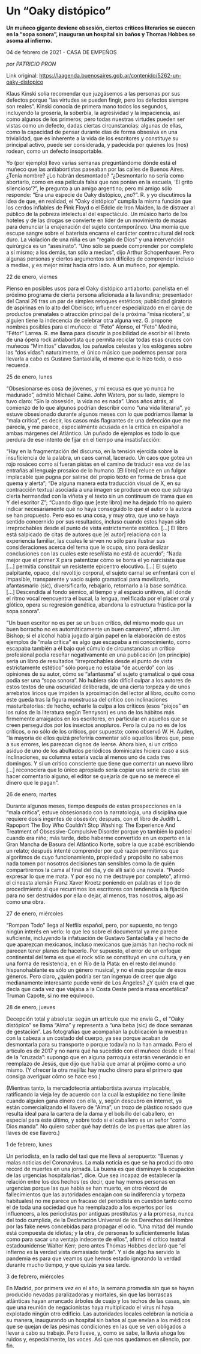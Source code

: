 # Un “Oaky distópico”

**Un muñeco gigante deviene obsesión, ciertos críticos literarios se cuecen en la “sopa sonora”, inauguran un hospital sin baños y Thomas Hobbes se asoma al infierno.**

04 de febrero de 2021 - CASA DE EMPEÑOS

_por PATRICIO PRON_

Link original: https://laagenda.buenosaires.gob.ar/contenido/5262-un-oaky-distopico



Klaus Kinski solía recomendar que juzgásemos a las personas por sus defectos porque “las virtudes se pueden fingir, pero los defectos siempre son reales”. Kinski conocía de primera mano todos los segundos, incluyendo la grosería, la soberbia, la agresividad y la impaciencia, así como algunos de los primeros; pero todas nuestras virtudes pueden ser vistas como un defecto, dadas ciertas circunstancias: algunas de ellas, como la capacidad de pensar durante días de forma obsesiva en una trivialidad, que es inherente a la vida de los escritores y constituye su principal activo, puede ser considerada, y padecida por quienes los (nos) rodean, como un defecto insoportable.




Yo (por ejemplo) llevo varias semanas preguntándome dónde está el muñeco que las antiabortistas paseaban por las calles de Buenos Aires. ¿Tenía nombre? ¿Lo habrán desmontado? “¿Desmontarlo no sería como abortarlo, como en esa película falsa que nos ponían en la escuela, ‘El grito silencioso’?”, le pregunto a un amigo argentino; pero mi amigo sólo responde: “Era una especie de Oaky distópico, ¿no?”. R. y yo discutimos la idea de que, en realidad, el “Oaky distópico” cumplía la misma función que los cerdos inflables de Pink Floyd o el Eddie de Iron Maiden, la de distraer al público de la pobreza intelectual del espectáculo. Un músico harto de los hoteles y de las drogas se convierte en líder de un movimiento de masas para denunciar la enajenación del sujeto contemporáneo. Una momia que escupe sangre sobre el baterista encarna el carácter contracultural del rock duro. La violación de una niña es un “regalo de Dios” y una intervención quirúrgica es un “asesinato”. “Uno sólo se puede comprender por completo a sí mismo; a los demás, tan sólo a medias”, dijo Arthur Schopenhauer. Pero algunas personas y ciertos argumentos son difíciles de comprender incluso a medias, y es mejor mirar hacia otro lado. A un muñeco, por ejemplo.




22 de enero, viernes




Pienso en posibles usos para el Oaky distópico antiaborto: panelista en el próximo programa de cierta persona aficionada a la lavandina; presentador del Canal 26 tras un par de simples retoques estéticos; publicidad giratoria de aspirinas en lo alto del Obelisco; influencer especializado en el canje de productos prenatales o atracción principal de la próxima “misa ricotera”, si alguien tiene la indecencia de celebrar otra alguna vez. G. propone nombres posibles para el muñeco: el “Feto” Alonso, el “Feto” Medina, “Fétor” Larrea. R. me llama para discutir la posibilidad de escribir el libreto de una ópera rock antiabortista que permita reciclar todas esas cruces con muñecos “Mimittos” clavados, los pañuelos celestes y los eslóganes sobre las “dos vidas”: naturalmente, el único músico que podemos pensar para llevarla a cabo es Gustavo Santaolalla, el meme que lo hizo todo, o eso recuerda.




25 de enero, lunes




“Obsesionarse es cosa de jóvenes, y mi excusa es que yo nunca he madurado”, admitió Michael Caine. John Waters, por su lado, siempre lo tuvo claro: “Sin la obsesión, la vida no es nada”. Unos años atrás, al comienzo de lo que algunos podrían describir como “una vida literaria”, yo estuve obsesionado durante algunos meses con lo que podríamos llamar la “mala crítica”, es decir, los casos más flagrantes de una defección que me parecía, y me parece, especialmente acusada en la crítica en español a ambas márgenes del Atlántico. Un puñado de ejemplos es todo lo que perdura de ese intento de fijar en el tiempo una insatisfacción:




“Hay en la fragmentación del discurso, en la tensión ejercida sobre la insuficiencia de la palabra, un caos carnal, lacerado. Un caos que gotea un rojo rosáceo como si fueran pistas en el camino de traducir esa voz de las entrañas al lenguaje prosaico de lo humano. [El libro] reluce en un fulgor implacable que pugna por salirse del propio texto en forma de brasa que quema y alerta”; “De alguna manera esta traducción visual de X, en su contracción textual asociada a una imagen se produce un eco que subraya cierta hermandad con la viñeta y el texto sin un continuum de trama que es Y del escritor Z”; “Cuando digo que [este libro] me ha dejado frío no quiero indicar necesariamente que no haya conseguido lo que el autor o la autora se han propuesto. Pero eso es una cosa, y muy otra, que uno se haya sentido concernido por sus resultados, incluso cuando estos hayan sido irreprochables desde el punto de vista estrictamente estético. […] El libro está salpicado de citas de autores que [el autor] relaciona con la experiencia familiar, las cuales le sirven no sólo para ilustrar sus consideraciones acerca del tema que le ocupa, sino para deslizar conclusiones con las cuales este reseñista no está de acuerdo”; “Nada mejor que el primer X para patentizar cómo se borra el yo narcisista que […] permitía constituir un resistente epicentro elocutivo. […] El sujeto palpitante, opaco, del revoltijo corporal, el sujeto carnal se enfrentará con el impasible, transparente y vacío sujeto gramatical para movilizarlo, afantasmarlo (sic), diversificarlo, rebajarlo, retornarlo a la base somática. […] Descendida al fondo sémico, al tiempo y al espacio unitivos, allí donde el ritmo vocal reencuentra el bucal, la lengua, melificada por el placer oral y glótico, opera su regresión genética, abandona la estructura frástica por la sopa sonora”.




“Un buen escritor no es per se un buen crítico, del mismo modo que un buen borracho no es automáticamente un buen camarero”, afirmó Jim Bishop; si el alcohol había jugado algún papel en la elaboración de estos ejemplos de “mala crítica” es algo que escapaba a mi conocimiento, como escapaba también a él bajo qué cúmulo de circunstancias un crítico profesional podía reseñar negativamente en una publicación (en principio) seria un libro de resultados “irreprochables desde el punto de vista estrictamente estético” sólo porque no estaba “de acuerdo” con las opiniones de su autor, cómo se “afantasma” el sujeto gramatical o qué cosa podía ser una “sopa sonora”. No hubiera sido difícil culpar a los autores de estos textos de una oscuridad deliberada, de una cierta torpeza y de unos arrebatos líricos que impiden la aproximación del lector al libro, oculto como éste queda tras la figura monstruosa del crítico con inclinaciones masturbatorias: de hecho, echarle la culpa a los críticos (esos “piojos” en los rulos de la literatura según Tennyson) es uno de los hábitos más firmemente arraigados en los escritores, en particular en aquellos que se creen perseguidos por los insectos anopluros. Pero la culpa no es de los críticos, o no sólo de los críticos, por supuesto; como observó W. H. Auden, “la mayoría de ellos quizá preferiría comentar sólo aquellos libros que, pese a sus errores, les parezcan dignos de leerse. Ahora bien, si un critico asiduo de uno de los abultados periódicos dominicales hiciera caso a sus inclinaciones, su columna estaría vacía al menos uno de cada tres domingos. Y si un critico consciente que tiene que comentar un nuevo libro […] reconociera que lo único apropiado sería copiar una serie de citas sin hacer comentario alguno, el editor se quejaría de que no se merece el dinero que le pagan”.




26 de enero, martes




Durante algunos meses, tiempo después de estas prospecciones en la “mala crítica”, estuve obsesionado con la narratología, una disciplina que requiere dosis ingentes de obsesión; después, con el libro de Judith L. Rapoport The Boy Who Couldn’t Stop Washing: The Experience And Treatment of Obsessive-Compulsive Disorder porque yo también lo padecí cuando era niño; más tarde, debo haberme convertido en un experto en la Gran Mancha de Basura del Atlántico Norte, sobre la que acabé escribiendo un relato; después intenté comprender por qué razón permitimos que algoritmos de cuyo funcionamiento, propiedad y propósito no sabemos nada tomen por nosotros decisiones tan sensibles como la de quién compartiremos la cama al final del día, y de allí salió una novela. “Puedo expresar lo que me mata. Y por eso no me destruye por completo”, afirmó el cineasta alemán Franz Xaver Kroetz poniendo en palabras el tipo de procedimiento al que recurrimos los escritores con tendencia a la fijación para no ser destruidos por ella o dejar, al menos, tras nosotros, algo así como una obra.




27 de enero, miércoles




“Rompan Todo” llega al Netflix español, pero, por supuesto, no tengo ningún interés en verlo: lo que leo sobre el documental ya me parece suficiente, incluyendo la infatuación de Gustavo Santaolalla y el hecho de que aparezcan mexicanos, incluso mexicanos que jamás han hecho rock ni parecen tener planes de hacerlo. Por supuesto, el error de un enfoque continental del tema es que el rock sólo se constituyó en una cultura, y en una forma de resistencia, en el Río de la Plata: en el resto del mundo hispanohablante es sólo un género musical, y no el más popular de esos géneros. Pero claro, ¿quién podría ser tan ingenuo de creer que algo medianamente interesante puede venir de Los Ángeles? ¿Y quién era el que decía que cada vez que viajaba a la Costa Oeste perdía masa encefálica? Truman Capote, si no me equivoco.




28 de enero, jueves




Decepción total y absoluta: según un artículo que me envía G., el “Oaky distópico” se llama “Alma” y representa a “una beba (sic) de doce semanas de gestación”. Las fotografías que acompañan la publicación la muestran con la cabeza a un costado del cuerpo, ya sea porque acaban de desmontarla para su transporte o porque todavía no la han armado. Pero el artículo es de 2017 y no narra qué ha sucedido con el muñeco desde el final de la “cruzada”: supongo que en alguna parroquia estarán venerándolo en reemplazo de Jesús, que dijo que había que amar al prójimo como a uno mismo. (Y ofrecer la otra mejilla: hay mucho dinero para el primero que consiga averiguar cómo se hace eso.)




(Mientras tanto, la mercadotecnia antiabortista avanza implacable, ratificando la vieja ley de acuerdo con la cual la estupidez no tiene límite cuando alguien gana dinero con ella, y, según descubro en internet, ya están comercializando el llavero de “Alma”, un trozo de plástico rosado que resulta ideal para la cartera de la dama y el bolsillo del caballero, en especial para éste último, y sobre todo si el caballero es un señor “como Dios manda”. No quiero saber qué hay detrás de las puertas que abren las llaves de ese llavero.)




1 de febrero, lunes




Un periodista, en la radio del taxi que me lleva al aeropuerto: “Buenas y malas noticias del Coronavirus. La mala noticia es que se ha producido otro récord de muertes en una jornada. La buena es que disminuye la ocupación de las urgencias hospitalarias”, dice. Que sea incapaz de establecer la relación entre los dos hechos (es decir, que hay menos personas en urgencias porque las que había se han muerto, en otro récord de fallecimientos que las autoridades encajan con su indiferencia y torpeza habituales) no me parece un fracaso del periodista en cuestión tanto como el de toda una sociedad que ha reemplazado a los expertos por los influencers, a los periodistas por antiguas prostitutas y a la promesa, nunca del todo cumplida, de la Declaración Universal de los Derechos del Hombre por las fake news concebidas para propagar el odio. “Una mitad del mundo está compuesta de idiotas; y la otra, de personas lo suficientemente listas como para sacar una ventaja indecente de ellos”, afirmó el crítico teatral estadounidense Walter Kerr; pero antes Thomas Hobbes declaró que “el infierno es la verdad vista demasiado tarde”. Y si de algo ha servido la pandemia es para que veamos que hemos estado ignorando la verdad durante mucho tiempo, y que quizás ya sea tarde.




3 de febrero, miércoles




En Madrid, por primera vez en el año, la semana promedia sin que se hayan producido nevadas paralizadoras y mortales, sin que las borrascas atlánticas hayan arrancado árboles de cuajo y los techos de las casas, sin que una reunión de negacionistas haya multiplicado el virus ni haya explotado ningún otro edificio. Las autoridades locales celebran la noticia a su manera, inaugurando un hospital sin baños al que envían a los médicos que se quejan de las pésimas condiciones en las que se ven obligados a llevar a cabo su trabajo. Pero llueve, y, como se sabe, la lluvia ahoga los ruidos y, especialmente, las voces. Así que nos quedamos en silencio, por fin.



